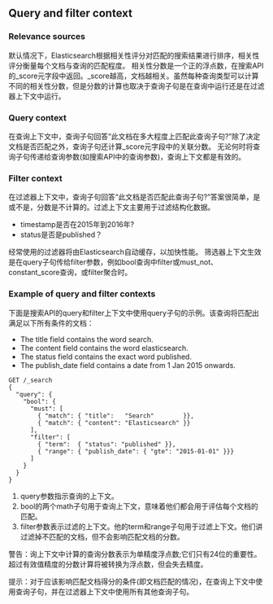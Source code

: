 ## Query and filter context

### Relevance sources
默认情况下，Elasticsearch根据相关性评分对匹配的搜索结果进行排序，相关性评分衡量每个文档与查询的匹配程度。
相关性分数是一个正的浮点数，在搜索API的_score元字段中返回。_score越高，文档越相关。虽然每种查询类型可以计算不同的相关性分数，但是分数的计算也取决于查询子句是在查询中运行还是在过滤器上下文中运行。

### Query context
在查询上下文中，查询子句回答“此文档在多大程度上匹配此查询子句?”除了决定文档是否匹配之外，查询子句还计算_score元字段中的关联分数。
无论何时将查询子句传递给查询参数(如搜索API中的查询参数)，查询上下文都是有效的。

### Filter context
在过滤器上下文中，查询子句回答“此文档是否匹配此查询子句?”答案很简单，是或不是，分数是不计算的。过滤上下文主要用于过滤结构化数据。
* timestamp是否在2015年到2016年?
* status是否是published？

经常使用的过滤器将由Elasticsearch自动缓存，以加快性能。
筛选器上下文生效是在query子句传给filter参数，例如bool查询中filter或must_not、constant_score查询，或filter聚合时。

### Example of query and filter contexts
下面是搜索API的query和filter上下文中使用query子句的示例。该查询将匹配出满足以下所有条件的文档：
* The title field contains the word search.
* The content field contains the word elasticsearch.
* The status field contains the exact word published.
* The publish_date field contains a date from 1 Jan 2015 onwards.

```
GET /_search
{
  "query": { 
    "bool": { 
      "must": [
        { "match": { "title":   "Search"        }},
        { "match": { "content": "Elasticsearch" }}
      ],
      "filter": [ 
        { "term":  { "status": "published" }},
        { "range": { "publish_date": { "gte": "2015-01-01" }}}
      ]
    }
  }
}
```

1. query参数指示查询的上下文。
2. bool的两个math子句用于查询上下文，意味着他们都会用于评估每个文档的匹配。
3. filter参数表示过滤的上下文。他的term和range子句用于过滤上下文。他们讲过滤掉不匹配的文档，但不会影响匹配文档的分数。


警告：询上下文中计算的查询分数表示为单精度浮点数;它们只有24位的重要性。超过有效值精度的分数计算将被转换为浮点数，但会失去精度。

提示：对于应该影响匹配文档得分的条件(即文档匹配的情况)，在查询上下文中使用查询子句，并在过滤器上下文中使用所有其他查询子句。